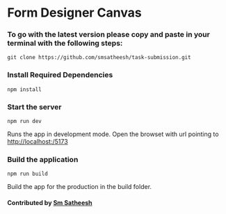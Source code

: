 # Form Designer Canvas

### To go with the latest version please copy and paste in your terminal with the following steps:

```
git clone https://github.com/smsatheesh/task-submission.git
```

### Install Required Dependencies

```
npm install
```

### Start the server

```
npm run dev
```

Runs the app in development mode.
Open the browset with url pointing to [http://localhost:/5173](http://localhost:5173)


### Build the application

```
npm run build
```

Build the app for the production in the build folder.

#### Contributed by [Sm Satheesh](https://github.com/smsatheesh)



